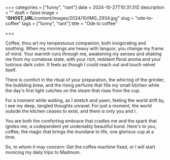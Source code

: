 +++
categories = ["funny", "rant"]
date = 2024-10-27T10:31:31Z
description = ""
draft = false
image = "__GHOST_URL__/content/images/2024/10/IMG_2934.jpg"
slug = "ode-to-coffee"
tags = ["funny", "rant"]
title = "Ode to coffee"

+++


Coffee, thou art my tempestuous companion, both invigorating and soothing. When my mornings are heavy with languor, you change my frame of mind. Your warmth runs through me, awakening my senses and shaking me from my comatose state, with your rich, redolent floral aroma and your lustrous dark color. It feels as though I could reach out and touch velvet itself.

There is comfort in the ritual of your preparation, the whirring of the grinder, the bubbling brew, and the rising perfume that fills my small kitchen while the day's first light catches on the steam that rises from the cup.

For a moment while waiting, as I stretch and yawn, feeling the world drift by, I see my deep, tangled thoughts unravel. For just a moment, the world outside the kitchen ceases to exist, and there is only you and I.

You are both the comforting embrace that cradles me and the spark that ignites me; a codependent yet undeniably beautiful bond. Here's to you, coffee, the magic that brings the mundane to life, one glorious cup at a time.

So, to whom it may concern: Get the coffee machine fixed, or I will start invoicing my daily trips to Madmum.